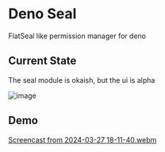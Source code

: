 # Deno Seal

FlatSeal like permission manager for deno

## Current State

The seal module is okaish, but the ui is alpha

![image](https://github.com/sigmaSd/deno-seal/assets/22427111/c57ec01e-e387-4ab8-a00f-93796f3d5876)

## Demo

[Screencast from 2024-03-27 18-11-40.webm](https://github.com/sigmaSd/deno-seal/assets/22427111/abe7ac61-99ed-4937-adbc-214e723e45f2)
